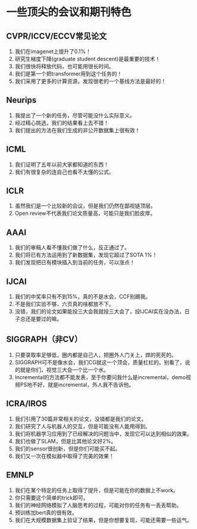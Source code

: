 # 一些顶尖的会议和期刊特色

## CVPR/ICCV/ECCV常见论文

1. 我们在imagenet上提升了0.1%！
2. 研究生梯度下降(graduate student descent)是最重要的技术！
3. 我们很快将释放代码，也可能用很长时间。
4. 我们是第一个把transformer用到这个任务的！
5. 我们采用了更多的计算资源，发现很老的一个基线方法是最好的！

## Neurips

1. 我提出了一个新的任务，尽管可能没什么实际意义。
2. 经过精心挑选，我们的结果看上去不错！
3. 我们提出的方法在我们生成的非公开数据集上很有效！

## ICML

1. 我们证明了五年以前大家都知道的东西！
2. 我们有很复杂的连自己也看不太懂的公式。

## ICLR

1. 虽然我们是一个比较新的会议，但是我们仍然在鄙视链顶层。
2. Open review不代表我们论文质量高，可能只是我们脸皮厚。

## AAAI

1. 我们的审稿人看不懂我们做了什么，反正通过了。
2. 我们将已有方法运用到了新数据集，发现它超过了SOTA 1%！
3. 我们发现把已有模块插入到当前的任务，可以涨点！

## IJCAI

1. 我们的中奖率只有不到15%，真的不是水会，CCF别踢我。
2. 不是我们实验不够，六页真的啥都放不下。
3. 没错，我们的论文如果能投三大会我就投三大会了，投IJCAI实在没办法，日子总还是要过的嘛。

## SIGGRAPH（非CV）

1. 只要录取率足够低，圈内都是自己人，把圈外人门关上，焊的死死的。
2. SIGGRAPH可不是像水会，我们CG就这一个顶会，质量杠杠的。别看了，说的就是你们，视觉三大会一个比一个水。
3. Incremental的方法都不能发表，至于你要问我什么是incremental，demo视频PS地不好，就是incremental，外人我不告诉他。

## ICRA/IROS

1. 我们引用了30篇非常相关的论文，没错都是我们的论文。
2. 我们研究了人与机器人的交互，但是可能没有人能用得到。
3. 我们将机器学习应用到了已经解决的问题当中，发现它可以达到相似的效果。
4. 我们也做了SLAM，但是比其他论文好2%。
5. 我们的sensor很创新，但是你们可能买不起。
6. 我们又一次在模拟器中取得了完美的效果！

## EMNLP

1. 我们在某个特定的任务上取得了提升，但是可能在你的数据上不work。
2. 你只需要这个简单的trick即可。
3. 我们的神经网络模拟了人脑思考的过程，可能对你的任务有一丢丢帮助。
4. 预训练加bert真的很有效。
5. 我们在大规模数据集上验证了结果，但是你想要复现，可能还需要一些运气。

